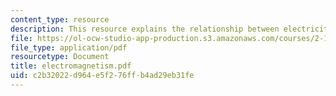 ```yaml
---
content_type: resource
description: This resource explains the relationship between electricity and magnetism.
file: https://ol-ocw-studio-app-production.s3.amazonaws.com/courses/2-141-modeling-and-simulation-of-dynamic-systems-fall-2006/c2b32022d964e5f276ffb4ad29eb31fe_electromagnetism.pdf
file_type: application/pdf
resourcetype: Document
title: electromagnetism.pdf
uid: c2b32022-d964-e5f2-76ff-b4ad29eb31fe
---
```

